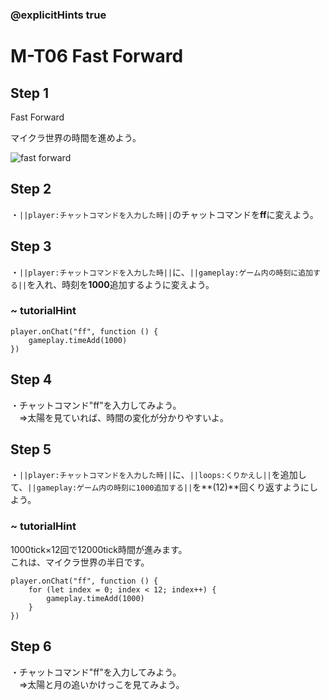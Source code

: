 ### @explicitHints true

# M-T06 Fast Forward

## Step 1
Fast Forward

マイクラ世界の時間を進めよう。

![fast forward](https://teck89.xsrv.jp/MEE_tutorial/img/M-T06-0.gif)


## Step 2
・``||player:チャットコマンドを入力した時||``のチャットコマンドを**ff**に変えよう。  

## Step 3
・``||player:チャットコマンドを入力した時||``に、``||gameplay:ゲーム内の時刻に追加する||``を入れ、時刻を**1000**追加するように変えよう。

### ~ tutorialHint

``` blocks
player.onChat("ff", function () {
    gameplay.timeAdd(1000)
})
```

## Step 4
・チャットコマンド"ff"を入力してみよう。  
　⇒太陽を見ていれば、時間の変化が分かりやすいよ。	


## Step 5
・``||player:チャットコマンドを入力した時||``に、``||loops:くりかえし||``を追加して、``||gameplay:ゲーム内の時刻に1000追加する||``を**(12)**回くり返すようにしよう。

### ~ tutorialHint
1000tick×12回で12000tick時間が進みます。  
これは、マイクラ世界の半日です。

``` blocks
player.onChat("ff", function () {
    for (let index = 0; index < 12; index++) {
        gameplay.timeAdd(1000)
    }
})
```

## Step 6
・チャットコマンド"ff"を入力してみよう。  
　⇒太陽と月の追いかけっこを見てみよう。	
